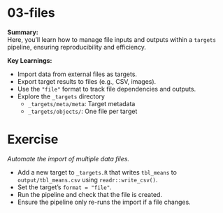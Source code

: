 # 03-files

**Summary:**  
Here, you’ll learn how to manage file inputs and outputs within a `targets` pipeline, ensuring reproducibility and efficiency.

**Key Learnings:**
- Import data from external files as targets.
- Export target results to files (e.g., CSV, images).
- Use the `"file"` format to track file dependencies and outputs.
- Explore the `_targets` directory
    - `_targets/meta/meta`: Target metadata
    - `_targets/objects/`: One file per target

# Exercise

*Automate the import of multiple data files.*

- Add a new target to `_targets.R` that writes `tbl_means` to `output/tbl_means.csv` using `readr::write_csv()`.
- Set the target’s `format = "file"`.
- Run the pipeline and check that the file is created.
- Ensure the pipeline only re-runs the import if a file changes.
